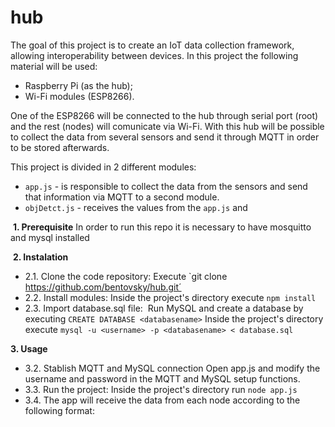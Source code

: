 # hub

The goal of this project is to create an IoT data collection framework, allowing interoperability between devices.
In this project the following material will be used:
- Raspberry Pi (as the hub);
- Wi-Fi modules (ESP8266).

One of the ESP8266 will be connected to the hub through serial port (root) and the rest (nodes) will comunicate via Wi-Fi.
With this hub will be possible to collect the data from several sensors and send it through MQTT in order to be stored afterwards.

This project is divided in 2 different modules:
- `app.js` - is responsible to collect the data from the sensors and send that information via MQTT to a second module.
- `objDetct.js` - receives the values from the `app.js` and 

 **1. Prerequisite** 
In order to run this repo it is necessary to have mosquitto and mysql installed

 **2. Instalation**
 - 2.1. Clone the code repository:
Execute `git clone https://github.com/bentovsky/hub.git´
 - 2.2. Install modules:
Inside the project's directory execute `npm install`
 - 2.3. Import database.sql file:
 Run MySQL and create a database by executing `CREATE DATABASE <databasename>`
Inside the project's directory execute `mysql -u <username> -p <databasename> < database.sql`

**3. Usage**
 - 3.2. Stablish MQTT and MySQL connection
    Open app.js and modify the username and password in the MQTT and MySQL setup functions.
 - 3.3. Run the project:
    Inside the project's directory run `node app.js`
 - 3.4. The app will receive the data from each node according to the following format:

